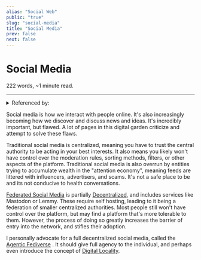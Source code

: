 ```yaml
---
alias: "Social Web"
public: "true"
slug: "social-media"
title: "Social Media"
prev: false
next: false
---
```

<script setup>
import { data } from '../../git.data.ts';
import { useData } from 'vitepress';
const pageData = useData();
</script>
<h1 class="p-name">Social Media</h1>
<p>222 words, ~1 minute read. <span v-html="data[`site/${pageData.page.value.relativePath}`]" /></p>
<hr/>

<details><summary>Referenced by:</summary><a href="/garden/chronological/index.md">Chronological</a><a href="/garden/decentralized-social-media/index.md">Decentralized Social Media</a><a href="/garden/digital-locality/index.md">Digital Locality</a><a href="/garden/fediverse/index.md">Fediverse</a><a href="/garden/filter-bubbles/index.md">Filter Bubbles</a><a href="/garden/moderation/index.md">Moderation</a><a href="/garden/orchard/index.md">Orchard</a></details>

Social media is how we interact with people online. It's also increasingly becoming how we discover and discuss news and ideas. It's incredibly important, but flawed. A lot of pages in this digital garden criticize and attempt to solve these flaws.

Traditional social media is centralized, meaning you have to trust the central authority to be acting in your best interests. It also means you likely won't have control over the moderation rules, sorting methods, filters, or other aspects of the platform. Traditional social media is also overrun by entities trying to accumulate wealth in the "attention economy", meaning feeds are littered with influencers, advertisers, and scams. It's not a safe place to be and its not conducive to health conversations.

[Federated Social Media](/garden/fediverse/index.md) is partially [Decentralized](/garden/decentralized/index.md), and includes services like Mastodon or Lemmy. These require self hosting, leading to it being a federation of smaller centralized authorities. Most people still won't have control over the platform, but may find a platform that's more tolerable to them. However, the process of doing so greatly increases the barrier of entry into the network, and stifles their adoption.

I personally advocate for a full decentralized social media, called the [Agentic Fediverse](/garden/fedi-v2/index.md) . It should give full agency to the individual, and perhaps even introduce the concept of [Digital Locality](/garden/digital-locality/index.md).